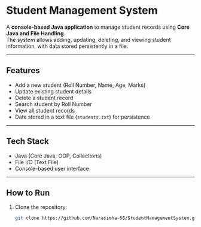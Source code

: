 
# Student Management System


A **console-based Java application** to manage student records using **Core Java and File Handling**.  
The system allows adding, updating, deleting, and viewing student information, with data stored persistently in a file.

---

## Features

- Add a new student (Roll Number, Name, Age, Marks)  
- Update existing student details  
- Delete a student record  
- Search student by Roll Number  
- View all student records  
- Data stored in a text file (`students.txt`) for persistence  

---

## Tech Stack

- Java (Core Java, OOP, Collections)  
- File I/O (Text File)  
- Console-based user interface  

---

##  How to Run

1. Clone the repository:
   ```bash
   git clone https://github.com/Narasimha-66/StudentManagementSystem.git
